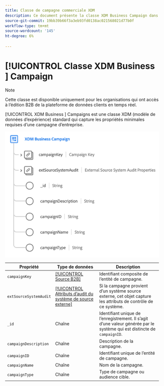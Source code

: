 ```yaml
---
title: Classe de campagne commerciale XDM
description: Ce document présente la classe XDM Business Campaign dans le modèle de données d’expérience (XDM).
source-git-commit: 19bb39b66f3a3eb93fd0138ac021568021d77b0f
workflow-type: tm+mt
source-wordcount: '145'
ht-degree: 6%

---
```


# [!UICONTROL Classe XDM Business ] Campaign

>[!NOTE]
>
>Cette classe est disponible uniquement pour les organisations qui ont accès à l’édition B2B de la plateforme de données clients en temps réel.

[!UICONTROL XDM Business ] Campaigns est une classe XDM (modèle de données d’expérience) standard qui capture les propriétés minimales requises d’une campagne d’entreprise.

![](../../images/classes/b2b/business-campaign.png)

| Propriété | Type de données | Description |
| --- | --- | --- |
| `campaignKey` | [[!UICONTROL Source B2B]](../../data-types/b2b-source.md) | Identifiant composite de l’entité de campagne. |
| `extSourceSystemAudit` | [[!UICONTROL Attributs d’audit du système de source externe]](../../data-types/external-source-system-audit-attributes.md) | Si la campagne provient d’un système source externe, cet objet capture les attributs de contrôle de ce système. |
| `_id` | Chaîne | Identifiant unique de l’enregistrement. Il s’agit d’une valeur générée par le système qui est distincte de `campaignID`. |
| `campaignDescription` | Chaîne | Description de la campagne. |
| `campaignID` | Chaîne | Identifiant unique de l’entité de campagne. |
| `campaignName` | Chaîne | Nom de la campagne. |
| `campaignType` | Chaîne | Type de campagne ou audience cible. |
